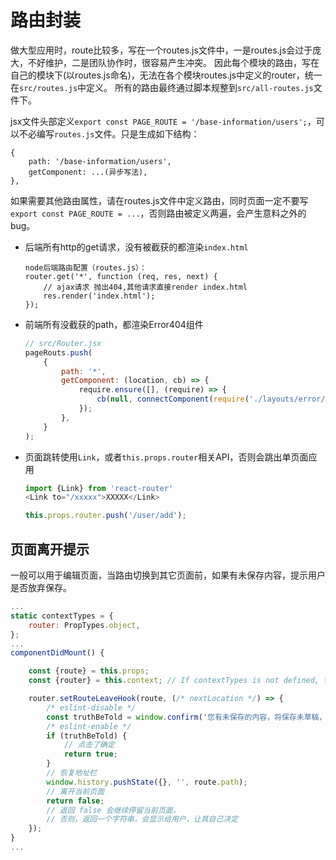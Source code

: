 # 路由封装

做大型应用时，route比较多，写在一个routes.js文件中，一是routes.js会过于庞大，不好维护，二是团队协作时，很容易产生冲突。
因此每个模块的路由，写在自己的模块下(以routes.js命名)，无法在各个模块routes.js中定义的router，统一在`src/routes.js`中定义。
所有的路由最终通过脚本规整到`src/all-routes.js`文件下。

jsx文件头部定义`export const PAGE_ROUTE = '/base-information/users';`，可以不必编写`routes.js`文件。只是生成如下结构：
```
{
    path: '/base-information/users',
    getComponent: ...(异步写法),
},
```
如果需要其他路由属性，请在routes.js文件中定义路由，同时页面一定不要写`export const PAGE_ROUTE = ...`，否则路由被定义两遍，会产生意料之外的bug。

- 后端所有http的get请求，没有被截获的都渲染`index.html`
    ```
    node后端路由配置（routes.js）：
    router.get('*', function (req, res, next) {
        // ajax请求 抛出404,其他请求直接render index.html
        res.render('index.html');
    });
    ```
- 前端所有没截获的path，都渲染Error404组件
    ```javascript
    // src/Router.jsx
    pageRouts.push(
        {
            path: '*',
            getComponent: (location, cb) => {
                require.ensure([], (require) => {
                    cb(null, connectComponent(require('./layouts/error/Error404')));
                });
            },
        }
    );
    ```
- 页面跳转使用`Link`，或者`this.props.router`相关API，否则会跳出单页面应用
    ```javascript
    import {Link} from 'react-router'
    <Link to="/xxxxx">XXXXX</Link>

    this.props.router.push('/user/add');
    ```


## 页面离开提示
一般可以用于编辑页面，当路由切换到其它页面前，如果有未保存内容，提示用户是否放弃保存。
```javascript
...
static contextTypes = {
    router: PropTypes.object,
};
...
componentDidMount() {

    const {route} = this.props;
    const {router} = this.context; // If contextTypes is not defined, then context will be an empty object.

    router.setRouteLeaveHook(route, (/* nextLocation */) => {
        /* eslint-disable */
        const truthBeTold = window.confirm('您有未保存的内容，将保存未草稿，确定离开此页面？');
        /* eslint-enable */
        if (truthBeTold) {
            // 点击了确定
            return true;
        }
        // 恢复地址栏
        window.history.pushState({}, '', route.path);
        // 离开当前页面
        return false;
        // 返回 false 会继续停留当前页面，
        // 否则，返回一个字符串，会显示给用户，让其自己决定
    });
}
...
```
